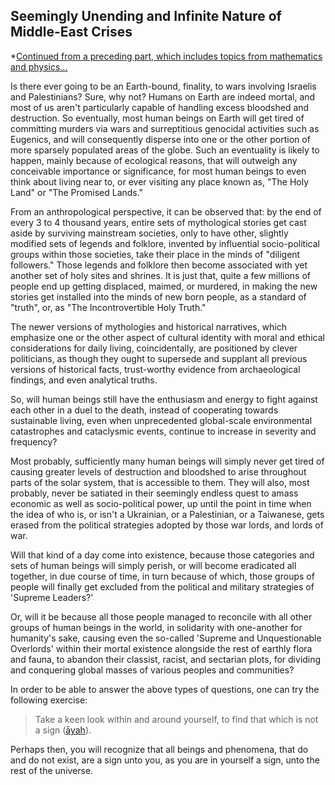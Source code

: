 ## Seemingly Unending and Infinite Nature of Middle-East Crises

*[Continued from a preceding part, which includes topics from mathematics and physics...](https://github.com/my-realm/musings/blob/main/about-infinity.md)

Is there ever going to be an Earth-bound, finality, to wars involving Israelis and Palestinians? Sure, why not? Humans on Earth are indeed mortal, and most of us aren't particularly capable of handling excess bloodshed and destruction. So eventually, most human beings on Earth will get tired of committing murders via wars and surreptitious genocidal activities such as Eugenics, and will consequently disperse into one or the other portion of more sparsely populated areas of the globe. Such an eventuality is likely to happen, mainly because of ecological reasons, that will outweigh any conceivable importance or significance, for most human beings to even think about living near to, or ever visiting any place known as, "The Holy Land" or "The Promised Lands." 

From an anthropological perspective, it can be observed that: by the end of every 3 to 4 thousand years, entire sets of mythological stories get cast aside by surviving mainstream societies, only to have other, slightly modified sets of legends and folklore, invented by influential socio-political groups within those societies, take their place in the minds of "diligent followers." Those legends and folklore then become associated with yet another set of holy sites and shrines. It is just that, quite a few millions of people end up getting displaced, maimed, or murdered, in making the new stories get installed into the minds of new born people, as a standard of "truth", or, as "The Incontrovertible Holy Truth." 

The newer versions of mythologies and historical narratives, which emphasize one or the other aspect of cultural identity with moral and ethical considerations for daily living, coincidentally, are positioned by clever politicians, as though they ought to supersede and supplant all previous versions of historical facts, trust-worthy evidence from archaeological findings, and even analytical truths. 

So, will human beings still have the enthusiasm and energy to fight against each other in a duel to the death, instead of cooperating towards sustainable living, even when unprecedented global-scale environmental catastrophes and cataclysmic events, continue to increase in severity and frequency? 

Most probably, sufficiently many human beings will simply never get tired of causing greater levels of destruction and bloodshed to arise throughout parts of the solar system, that is accessible to them. They will also, most probably, never be satiated in their seemingly endless quest to amass economic as well as socio-political power, up until the point in time when the idea of who is, or isn't a Ukrainian, or a Palestinian, or a Taiwanese, gets erased from the political strategies adopted by those war lords, and lords of war. 

Will that kind of a day come into existence, because those categories and sets of human beings will simply perish, or will become eradicated all together, in due course of time, in turn because of which, those groups of people will finally get excluded from the political and military strategies of 'Supreme Leaders?' 

Or, will it be because all those people managed to reconcile with all other groups of human beings in the world, in solidarity with one-another for humanity's sake, causing even the so-called 'Supreme and Unquestionable Overlords' within their mortal existence alongside the rest of earthly flora and fauna, to abandon their classist, racist, and sectarian plots, for dividing and conquering global masses of various peoples and communities? 

In order to be able to answer the above types of questions, one can try the following exercise:

> Take a keen look within and around yourself, to find that which is not a sign ([āyah](https://en.wikipedia.org/wiki/%C4%80yah)).

Perhaps then, you will recognize that all beings and phenomena, that do and do not exist, are a sign unto you, as you are in yourself a sign, unto the rest of the universe.  